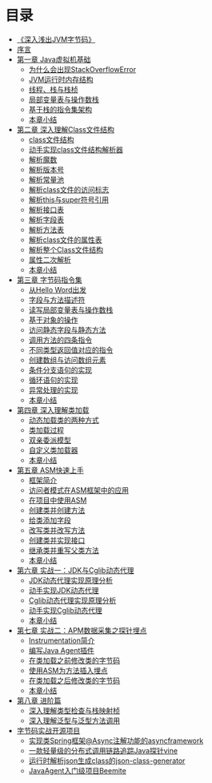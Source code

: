 # 目录

* [《深入浅出JVM字节码》](README.md)
* [序言](xuyan.md)
* [第一章 Java虚拟机基础](chapter01/README.md)
  * [为什么会出现StackOverflowError](chapter01/01.md)
  * [JVM运行时内存结构](chapter01/02.md)
  * [线程、栈与栈桢](chapter01/03.md)
  * [局部变量表与操作数栈](chapter01/04.md)
  * [基于栈的指令集架构](chapter01/05.md)
  * [本章小结](chapter01/06.md)
* [第二章 深入理解Class文件结构](chapter02/README.md)
  * [class文件结构](chapter02/00.md)
  * [动手实现class文件结构解析器](chapter02/01.md)
  * [解析魔数](chapter02/02.md)
  * [解析版本号](chapter02/03.md)
  * [解析常量池](chapter02/04.md)
  * [解析class文件的访问标志](chapter02/05.md)
  * [解析this与super符号引用](chapter02/06.md)
  * [解析接口表](chapter02/07.md)
  * [解析字段表](chapter02/08.md)
  * [解析方法表](chapter02/09.md)
  * [解析class文件的属性表](chapter02/10.md)
  * [解析整个Class文件结构](chapter02/11.md)
  * [属性二次解析](chapter02/12.md)
  * [本章小结](chapter02/13.md)
* [第三章 字节码指令集]()
  * [从Hello Word出发]()
  * [字段与方法描述符]()
  * [读写局部变量表与操作数栈]()
  * [基于对象的操作]()
  * [访问静态字段与静态方法]()
  * [调用方法的四条指令]()
  * [不同类型返回值对应的指令]()
  * [创建数组与访问数组元素]()
  * [条件分支语句的实现]()
  * [循环语句的实现]()
  * [异常处理的实现]()
  * [本章小结]()
* [第四章 深入理解类加载](chapter04/README.md)
  * [动态加载类的两种方式](chapter04/01.md)
  * [类加载过程](chapter04/02.md)
  * [双亲委派模型](chapter04/03.md)
  * [自定义类加载器](chapter04/04.md)
  * [本章小结](chapter04/05.md)
* [第五章 ASM快速上手]()
  * [框架简介]()
  * [访问者模式在ASM框架中的应用]()
  * [在项目中使用ASM]()
  * [创建类并创建方法]()
  * [给类添加字段]()
  * [改写类并改写方法]()
  * [创建类并实现接口]()
  * [继承类并重写父类方法]()
  * [本章小结]()
* [第六章 实战一：JDK与Cglib动态代理]()
  * [JDK动态代理实现原理分析]()
  * [动手实现JDK动态代理]()
  * [Cglib动态代理实现原理分析]()
  * [动手实现Cglib动态代理]()
  * [本章小结]()
* [第七章 实战二：APM数据采集之探针埋点]()
  * [Instrumentation简介]()
  * [编写Java Agent插件]()
  * [在类加载之前修改类的字节码]()
  * [使用ASM为方法插入埋点]()
  * [在类加载之后修改类的字节码]()
  * [本章小结]()
* [第八章 进阶篇]()
  * [深入理解类型检查与栈映射桢]()
  * [深入理解泛型与泛型方法调用]()
* [字节码实战开源项目](opensourceprojects/README.md)
  * [实现类Spring框架@Async注解功能的asyncframework](opensourceprojects/asyncframework.md)
  * [一款轻量级的分布式调用链路追踪Java探针vine](opensourceprojects/vine.md)
  * [运行时解析json生成class的json-class-generator](opensourceprojects/jcg.md)
  * [JavaAgent入门级项目Beemite](opensourceprojects/beemite.md)


